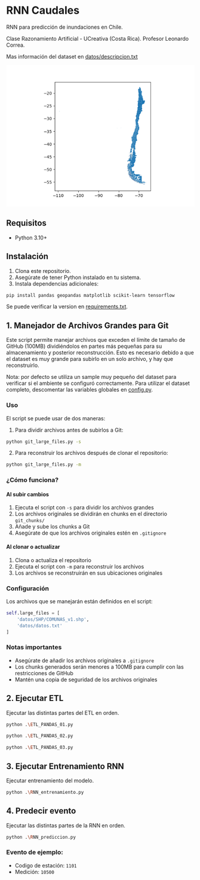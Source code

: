 # RNN Caudales
RNN para predicción de inundaciones en Chile.

Clase Razonamiento Artificial - UCreativa (Costa Rica). Profesor Leonardo Correa.


Mas información del dataset en [datos/descripcion.txt](datos/descripcion.txt)


![datos/descripcion.txt](mapa.png)

## Requisitos

- Python 3.10+

## Instalación

1. Clona este repositorio.
2. Asegúrate de tener Python instalado en tu sistema.
3. Instala dependencias adicionales:

```bash
pip install pandas geopandas matplotlib scikit-learn tensorflow
```

Se puede verificar la version en [requirements.txt](requirements.txt).

## 1. Manejador de Archivos Grandes para Git

Este script permite manejar archivos que exceden el límite de tamaño de GitHub (100MB) dividiéndolos en partes más pequeñas para su almacenamiento y posterior reconstrucción. Esto es necesario debido a que el dataset es muy grande para subirlo en un solo archivo, y hay que reconstruirlo.

Nota: por defecto se utiliza un sample muy pequeño del dataset para verificar si el ambiente se configuró correctamente. Para utilizar el dataset completo, descomentar las variables globales en [config.py](config.py).

### Uso

El script se puede usar de dos maneras:

1. Para dividir archivos antes de subirlos a Git:
```bash
python git_large_files.py -s
```

2. Para reconstruir los archivos después de clonar el repositorio:
```bash
python git_large_files.py -m
```

### ¿Cómo funciona?

#### Al subir cambios
1. Ejecuta el script con `-s` para dividir los archivos grandes
2. Los archivos originales se dividirán en chunks en el directorio `git_chunks/`
3. Añade y sube los chunks a Git
4. Asegúrate de que los archivos originales estén en `.gitignore`

#### Al clonar o actualizar
1. Clona o actualiza el repositorio
2. Ejecuta el script con `-m` para reconstruir los archivos
3. Los archivos se reconstruirán en sus ubicaciones originales

### Configuración

Los archivos que se manejarán están definidos en el script:
```python
self.large_files = [
    'datos/SHP/COMUNAS_v1.shp',
    'datos/datos.txt'
]
```

### Notas importantes

- Asegúrate de añadir los archivos originales a `.gitignore`
- Los chunks generados serán menores a 100MB para cumplir con las restricciones de GitHub
- Mantén una copia de seguridad de los archivos originales

## 2. Ejecutar ETL

Ejecutar las distintas partes del ETL en orden.


```bash
python .\ETL_PANDAS_01.py
```

```bash
python .\ETL_PANDAS_02.py
```

```bash
python .\ETL_PANDAS_03.py
```


## 3. Ejecutar Entrenamiento RNN

Ejecutar entrenamiento del modelo.

```bash
python .\RNN_entrenamiento.py
```

## 4. Predecir evento

Ejecutar las distintas partes de la RNN en orden.

```bash
python .\RNN_prediccion.py
```

### Evento de ejemplo:

- Codigo de estación: `1101`
- Medición: `10500`